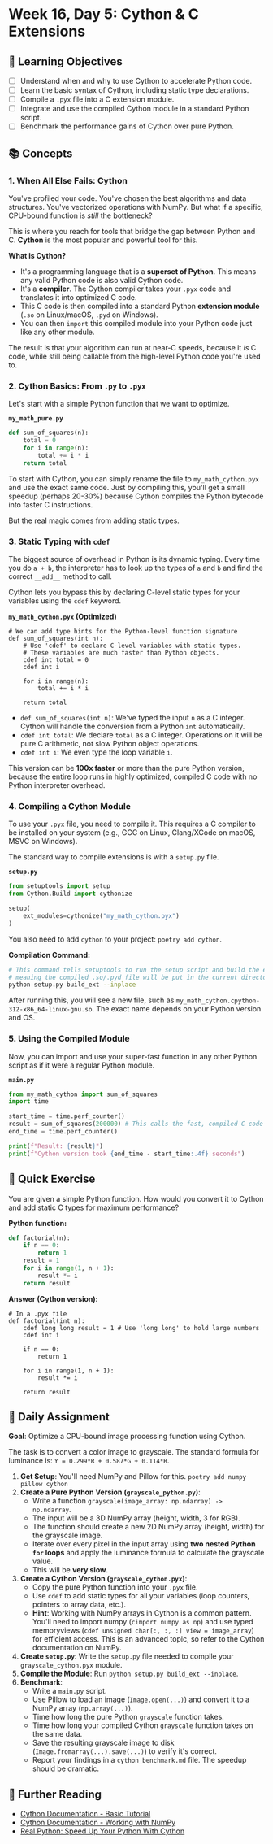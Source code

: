 # Week 16, Day 5: Cython & C Extensions

## 🎯 Learning Objectives
- [ ] Understand when and why to use Cython to accelerate Python code.
- [ ] Learn the basic syntax of Cython, including static type declarations.
- [ ] Compile a `.pyx` file into a C extension module.
- [ ] Integrate and use the compiled Cython module in a standard Python script.
- [ ] Benchmark the performance gains of Cython over pure Python.

## 📚 Concepts

### 1. When All Else Fails: Cython
You've profiled your code. You've chosen the best algorithms and data structures. You've vectorized operations with NumPy. But what if a specific, CPU-bound function is *still* the bottleneck?

This is where you reach for tools that bridge the gap between Python and C. **Cython** is the most popular and powerful tool for this.

**What is Cython?**
-   It's a programming language that is a **superset of Python**. This means any valid Python code is also valid Cython code.
-   It's a **compiler**. The Cython compiler takes your `.pyx` code and translates it into optimized C code.
-   This C code is then compiled into a standard Python **extension module** (`.so` on Linux/macOS, `.pyd` on Windows).
-   You can then `import` this compiled module into your Python code just like any other module.

The result is that your algorithm can run at near-C speeds, because it *is* C code, while still being callable from the high-level Python code you're used to.

### 2. Cython Basics: From `.py` to `.pyx`
Let's start with a simple Python function that we want to optimize.

**`my_math_pure.py`**
```python
def sum_of_squares(n):
    total = 0
    for i in range(n):
        total += i * i
    return total
```

To start with Cython, you can simply rename the file to `my_math_cython.pyx` and use the exact same code. Just by compiling this, you'll get a small speedup (perhaps 20-30%) because Cython compiles the Python bytecode into faster C instructions.

But the real magic comes from adding static types.

### 3. Static Typing with `cdef`
The biggest source of overhead in Python is its dynamic typing. Every time you do `a + b`, the interpreter has to look up the types of `a` and `b` and find the correct `__add__` method to call.

Cython lets you bypass this by declaring C-level static types for your variables using the `cdef` keyword.

**`my_math_cython.pyx` (Optimized)**
```cython
# We can add type hints for the Python-level function signature
def sum_of_squares(int n):
    # Use 'cdef' to declare C-level variables with static types.
    # These variables are much faster than Python objects.
    cdef int total = 0
    cdef int i

    for i in range(n):
        total += i * i

    return total
```
-   `def sum_of_squares(int n)`: We've typed the input `n` as a C integer. Cython will handle the conversion from a Python `int` automatically.
-   `cdef int total`: We declare `total` as a C integer. Operations on it will be pure C arithmetic, not slow Python object operations.
-   `cdef int i`: We even type the loop variable `i`.

This version can be **100x faster** or more than the pure Python version, because the entire loop runs in highly optimized, compiled C code with no Python interpreter overhead.

### 4. Compiling a Cython Module
To use your `.pyx` file, you need to compile it. This requires a C compiler to be installed on your system (e.g., GCC on Linux, Clang/XCode on macOS, MSVC on Windows).

The standard way to compile extensions is with a `setup.py` file.

**`setup.py`**
```python
from setuptools import setup
from Cython.Build import cythonize

setup(
    ext_modules=cythonize("my_math_cython.pyx")
)
```
You also need to add `cython` to your project: `poetry add cython`.

**Compilation Command:**
```bash
# This command tells setuptools to run the setup script and build the extension "in-place",
# meaning the compiled .so/.pyd file will be put in the current directory.
python setup.py build_ext --inplace
```
After running this, you will see a new file, such as `my_math_cython.cpython-312-x86_64-linux-gnu.so`. The exact name depends on your Python version and OS.

### 5. Using the Compiled Module
Now, you can import and use your super-fast function in any other Python script as if it were a regular Python module.

**`main.py`**
```python
from my_math_cython import sum_of_squares
import time

start_time = time.perf_counter()
result = sum_of_squares(200000) # This calls the fast, compiled C code
end_time = time.perf_counter()

print(f"Result: {result}")
print(f"Cython version took {end_time - start_time:.4f} seconds")
```

## 🔹 Quick Exercise
You are given a simple Python function. How would you convert it to Cython and add static C types for maximum performance?

**Python function:**
```python
def factorial(n):
    if n == 0:
        return 1
    result = 1
    for i in range(1, n + 1):
        result *= i
    return result
```
**Answer (Cython version):**
```cython
# In a .pyx file
def factorial(int n):
    cdef long long result = 1 # Use 'long long' to hold large numbers
    cdef int i

    if n == 0:
        return 1

    for i in range(1, n + 1):
        result *= i

    return result
```

## 📝 Daily Assignment
**Goal**: Optimize a CPU-bound image processing function using Cython.

The task is to convert a color image to grayscale. The standard formula for luminance is: `Y = 0.299*R + 0.587*G + 0.114*B`.

1.  **Get Setup**: You'll need NumPy and Pillow for this.
    `poetry add numpy pillow cython`
2.  **Create a Pure Python Version (`grayscale_python.py`)**:
    -   Write a function `grayscale(image_array: np.ndarray) -> np.ndarray`.
    -   The input will be a 3D NumPy array (height, width, 3 for RGB).
    -   The function should create a new 2D NumPy array (height, width) for the grayscale image.
    -   Iterate over every pixel in the input array using **two nested Python `for` loops** and apply the luminance formula to calculate the grayscale value.
    -   This will be **very slow**.
3.  **Create a Cython Version (`grayscale_cython.pyx`)**:
    -   Copy the pure Python function into your `.pyx` file.
    -   Use `cdef` to add static types for all your variables (loop counters, pointers to array data, etc.).
    -   **Hint**: Working with NumPy arrays in Cython is a common pattern. You'll need to import numpy (`cimport numpy as np`) and use typed memoryviews (`cdef unsigned char[:, :, :] view = image_array`) for efficient access. This is an advanced topic, so refer to the Cython documentation on NumPy.
4.  **Create `setup.py`**: Write the `setup.py` file needed to compile your `grayscale_cython.pyx` module.
5.  **Compile the Module**: Run `python setup.py build_ext --inplace`.
6.  **Benchmark**:
    -   Write a `main.py` script.
    -   Use Pillow to load an image (`Image.open(...)`) and convert it to a NumPy array (`np.array(...)`).
    -   Time how long the pure Python `grayscale` function takes.
    -   Time how long your compiled Cython `grayscale` function takes on the same data.
    -   Save the resulting grayscale image to disk (`Image.fromarray(...).save(...)`) to verify it's correct.
    -   Report your findings in a `cython_benchmark.md` file. The speedup should be dramatic.

## 📖 Further Reading
- [Cython Documentation - Basic Tutorial](https://cython.readthedocs.io/en/latest/src/tutorial/cython_tutorial.html)
- [Cython Documentation - Working with NumPy](https://cython.readthedocs.io/en/latest/src/tutorial/numpy.html)
- [Real Python: Speed Up Your Python With Cython](https://realpython.com/cython/)
